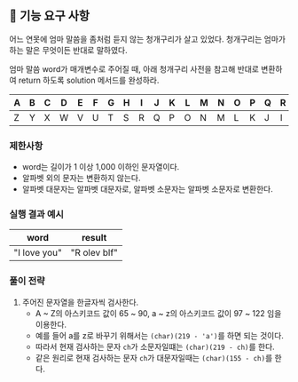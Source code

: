 ## 🚀 기능 요구 사항

어느 연못에 엄마 말씀을 좀처럼 듣지 않는 청개구리가 살고 있었다. 청개구리는 엄마가 하는 말은 무엇이든 반대로 말하였다.

엄마 말씀 word가 매개변수로 주어질 때, 아래 청개구리 사전을 참고해 반대로 변환하여 return 하도록 solution 메서드를 완성하라.

| A | B | C | D | E | F | G | H | I | J | K | L | M | N | O | P | Q | R | S | T | U | V | W | X | Y | Z |
| --- | --- | --- | --- | --- | --- | --- | --- | --- | --- | --- | --- | --- | --- | --- | --- | --- | --- | --- | --- | --- | --- | --- | --- | --- | --- |
| Z | Y | X | W | V | U | T | S | R | Q | P | O | N | M | L | K | J | I | H | G | F | E | D | C | B | A |

### 제한사항

- word는 길이가 1 이상 1,000 이하인 문자열이다.
- 알파벳 외의 문자는 변환하지 않는다.
- 알파벳 대문자는 알파벳 대문자로, 알파벳 소문자는 알파벳 소문자로 변환한다.

### 실행 결과 예시

| word | result |
| --- | --- |
| "I love you" | "R olev blf" |

### 풀이 전략

1. 주어진 문자열을 한글자씩 검사한다.
   - A ~ Z의 아스키코드 값이 65 ~ 90, a ~ z의 아스키코드 값이 97 ~ 122 임을 이용한다.
   - 예를 들어 a를 z로 바꾸기 위해서는 `(char)(219 - 'a')`를 하면 되는 것이다.
   - 따라서 현재 검사하는 문자 `ch`가 소문자일떄는 `(char)(219 - ch)`를 한다.
   - 같은 원리로 현재 검사하는 문자 `ch`가 대문자일때는 `(char)(155 - ch)`를 한다. 
